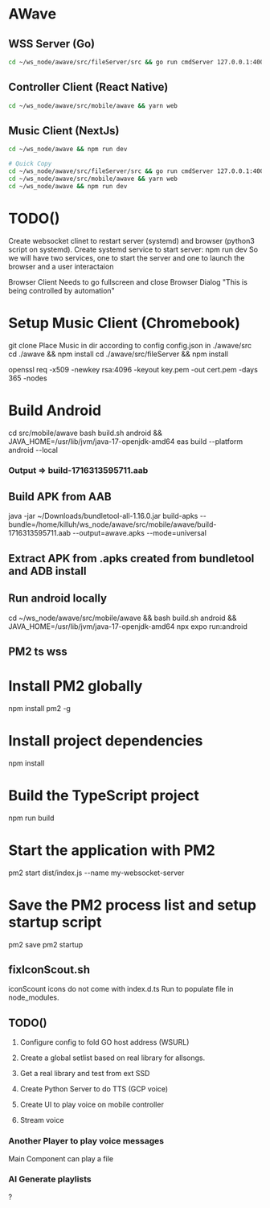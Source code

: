 # AWave
## WSS Server (Go)

```bash
cd ~/ws_node/awave/src/fileServer/src && go run cmdServer 127.0.0.1:4000
```

## Controller Client (React Native)

```bash
cd ~/ws_node/awave/src/mobile/awave && yarn web
```

## Music Client (NextJs)

```bash
cd ~/ws_node/awave && npm run dev
```

```bash
# Quick Copy
cd ~/ws_node/awave/src/fileServer/src && go run cmdServer 127.0.0.1:4000
cd ~/ws_node/awave/src/mobile/awave && yarn web
cd ~/ws_node/awave && npm run dev
```

# TODO()
Create websocket clinet to restart server (systemd) and browser (python3 script on systemd).
Create systemd service to start server: npm run dev
So we will have two services, one to start the server and one to launch the browser and a user interactaion

Browser Client
Needs to go fullscreen and close Browser Dialog "This is being controlled by automation"


# Setup Music Client (Chromebook)
git clone
Place Music in dir according to config
config.json in ./awave/src
cd ./awave && npm install
cd ./awave/src/fileServer && npm install


openssl req -x509 -newkey rsa:4096 -keyout key.pem -out cert.pem -days 365 -nodes

# Build Android
cd src/mobile/awave
bash build.sh android &&  JAVA_HOME=/usr/lib/jvm/java-17-openjdk-amd64  eas build --platform android --local
### Output => build-1716313595711.aab

## Build APK from AAB
java -jar ~/Downloads/bundletool-all-1.16.0.jar build-apks --bundle=/home/killuh/ws_node/awave/src/mobile/awave/build-1716313595711.aab --output=awave.apks --mode=universal

## Extract APK from .apks created from bundletool and ADB install

## Run android locally
cd ~/ws_node/awave/src/mobile/awave && bash build.sh android && JAVA_HOME=/usr/lib/jvm/java-17-openjdk-amd64  npx expo run:android

## PM2 ts wss
# Install PM2 globally
npm install pm2 -g

# Install project dependencies
npm install

# Build the TypeScript project
npm run build

# Start the application with PM2
pm2 start dist/index.js --name my-websocket-server

# Save the PM2 process list and setup startup script
pm2 save
pm2 startup

## fixIconScout.sh
iconScount icons do not come with index.d.ts
Run to populate file in node_modules.

## TODO()
1. Configure config to fold GO host address (WSURL)
2. Create a global setlist based on real library for allsongs.
3. Get a real library and test from ext SSD
4. Create Python Server to do TTS (GCP voice)
5. Create UI to play voice on mobile controller

6. Stream voice

### Another Player to play voice messages
Main Component can play a file

### AI Generate playlists
?

